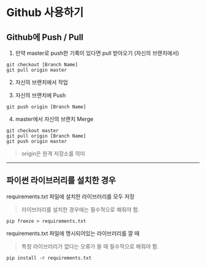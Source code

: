 # Github 사용하기

## Github에 Push / Pull

1. 만약 master로 push한 기록이 있다면 pull 받아오기 (자신의 브랜치에서)

```
git checkout [Branch Name]
git pull origin master
```

2. 자신의 브랜치에서 작업

3. 자신의 브랜치에 Push

```
git push origin [Branch Name]
```

4. master에서 자신의 브랜치 Merge

```
git checkout master
git pull origin [Branch Name]
git push origin master
```

> origin은 원격 저장소를 의미

---

## 파이썬 라이브러리를 설치한 경우

requirements.txt 파일에 설치한 라이브러리를 모두 저장

> 라이브러리를 설치한 경우에는 필수적으로 해줘야 함.

```
pip freeze > requirements.txt
```

requirements.txt 파일에 명시되어있는 라이브러리를 깔 때

> 특정 라이브러리가 없다는 오류가 뜰 때 필수적으로 해줘야 함.

```
pip install -r requirements.txt
```
